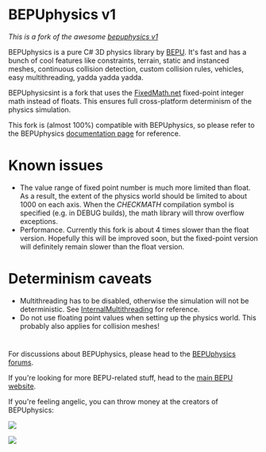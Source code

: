 # BEPUphysics v1

*This is a fork of the awesome [bepuphysics v1](https://github.com/bepu/bepuphysics1)*

BEPUphysics is a pure C# 3D physics library by [BEPU](http://bepuphysics.com). It's fast and has a bunch of cool features like constraints, terrain, static and instanced meshes, continuous collision detection, custom collision rules, vehicles, easy multithreading, yadda yadda yadda.

BEPUphysicsint is a fork that uses the [FixedMath.net](https://github.com/asik/FixedMath.Net) fixed-point integer math instead of floats. This ensures full cross-platform determinism of the physics simulation.

This fork is (almost 100%) compatible with BEPUphysics, so please refer to the BEPUphysics [documentation page](Documentation/Documentation.md) for reference.

# Known issues
 * The value range of fixed point number is much more limited than float. As a result, the extent of the physics world should be limited to about 1000 on each axis. When the *CHECKMATH* compilation symbol is specified (e.g. in DEBUG builds), the math library will throw overflow exceptions.
 * Performance. Currently this fork is about 4 times slower than the float version. Hopefully this will be improved soon, but the fixed-point version will definitely remain slower than the float version.

# Determinism caveats
 * Multithreading has to be disabled, otherwise the simulation will not be deterministic. See [InternalMultithreading](Documentation/InternalMultithreading.md#3a--determinism) for reference.
 * Do not use floating point values when setting up the physics world. This probably also applies for collision meshes!

# 
For discussions about BEPUphysics, please head to the [BEPUphysics forums](https://forum.bepuentertainment.com).

If you're looking for more BEPU-related stuff, head to the [main BEPU website](http://bepuphysics.com).

If you're feeling angelic, you can throw money at the creators of BEPUphysics:

![](Documentation/images/readme/angelduck.png)

[![](Documentation/images/readme/throw%20money.gif)](https://www.paypal.com/cgi-bin/webscr?cmd=_donations&business=contact%40bepuentertainment%2ecom&lc=US&item_name=BEPUphysics&no_note=0¤cy_code=USD&bn=PP%2dDonationsBF%3abtn_donate_LG%2egif%3aNonHostedGuest)
